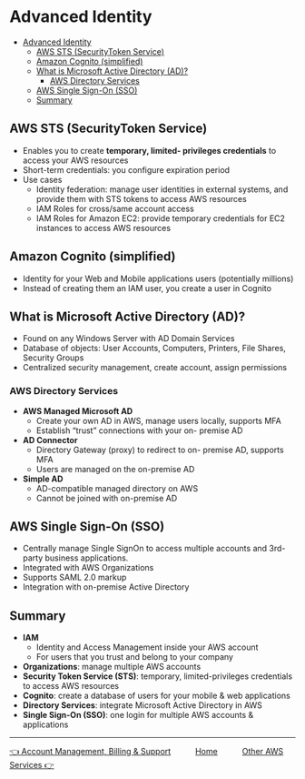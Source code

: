 # Advanced Identity

- [Advanced Identity](#advanced-identity)
  - [AWS STS (SecurityToken Service)](#aws-sts-securitytoken-service)
  - [Amazon Cognito (simplified)](#amazon-cognito-simplified)
  - [What is Microsoft Active Directory (AD)?](#what-is-microsoft-active-directory-ad)
    - [AWS Directory Services](#aws-directory-services)
  - [AWS Single Sign-On (SSO)](#aws-single-sign-on-sso)
  - [Summary](#summary)

## AWS STS (SecurityToken Service)

- Enables you to create **temporary, limited- privileges credentials** to access your AWS resources
- Short-term credentials: you configure expiration period
- Use cases
  - Identity federation: manage user identities in external systems, and provide them with STS tokens to access AWS resources
  - IAM Roles for cross/same account access
  - IAM Roles for Amazon EC2: provide temporary credentials for EC2 instances to access AWS resources

## Amazon Cognito (simplified)

- Identity for your Web and Mobile applications users (potentially millions)
- Instead of creating them an IAM user, you create a user in Cognito

## What is Microsoft Active Directory (AD)?

- Found on any Windows Server with AD Domain Services
- Database of objects: User Accounts, Computers, Printers, File Shares, Security Groups
- Centralized security management, create account, assign permissions

### AWS Directory Services

- **AWS Managed Microsoft AD**
  - Create your own AD in AWS, manage users locally, supports MFA
  - Establish “trust” connections with your on- premise AD
- **AD Connector**
  - Directory Gateway (proxy) to redirect to on- premise AD, supports MFA
  - Users are managed on the on-premise AD
- **Simple AD**
  - AD-compatible managed directory on AWS
  - Cannot be joined with on-premise AD

## AWS Single Sign-On (SSO)

- Centrally manage Single SignOn to access multiple accounts and 3rd-party business applications.
- Integrated with AWS Organizations
- Supports SAML 2.0 markup
- Integration with on-premise Active Directory

## Summary

- **IAM**
  - Identity and Access Management inside your AWS account
  - For users that you trust and belong to your company
- **Organizations**: manage multiple AWS accounts
- **Security Token Service (STS)**: temporary, limited-privileges credentials to access AWS resources
- **Cognito**: create a database of users for your mobile & web applications
- **Directory Services**: integrate Microsoft Active Directory in AWS
- **Single Sign-On (SSO)**: one login for multiple AWS accounts & applications

* * *

[👈 Account Management, Billing & Support](./account_management_billing_support.md)&nbsp; &nbsp; &nbsp; &nbsp; &nbsp; &nbsp;[Home](../README.md)&nbsp; &nbsp; &nbsp; &nbsp; &nbsp; &nbsp;[Other AWS Services 👉](./other_aws_services.md)
